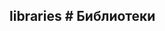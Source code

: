 ## libraries # Библиотеки

<!-- import cache.md -->

<!-- import complexjob.md -->

<!-- import shellcommand.md -->

<!-- import timer.md -->

<!-- import transportcontext.md -->

<!-- import dnode.md -->

<!-- import fs.md -->

<!-- import pubsub.md -->